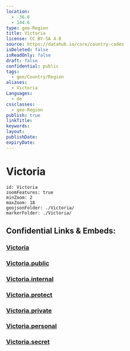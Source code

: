 ```yaml
---
location:
  - -36.6
  - 144.6
type: geo-Region
title: Victoria
license: CC BY-SA 4.0
source: https://datahub.io/core/country-codes
isDeleted: false
isReadOnly: false
draft: false
confidential: public
tags:
  - geo/Country/Region
aliases:
  - Victoria
Languages:
  - de
cssclasses:
  - geo-Region
publish: true
linkTitle:
keywords:
layout:
publishDate:
expiryDate:
---
```


# Victoria

```leaflet
id: Victoria
zoomFeatures: true 
minZoom: 2 
maxZoom: 18
geojsonFolder: ./Victoria/
markerFolder: ./Victoria/
```


## Confidential Links & Embeds: 

### [Victoria](/_Standards/Earth/Continent/Australasia/Australia/Counties/Victoria.md) 

### [Victoria.public](/_public/Earth/Continent/Australasia/Australia/Counties/Victoria.public.md) 

### [Victoria.internal](/_internal/Earth/Continent/Australasia/Australia/Counties/Victoria.internal.md) 

### [Victoria.protect](/_protect/Earth/Continent/Australasia/Australia/Counties/Victoria.protect.md) 

### [Victoria.private](/_private/Earth/Continent/Australasia/Australia/Counties/Victoria.private.md) 

### [Victoria.personal](/_personal/Earth/Continent/Australasia/Australia/Counties/Victoria.personal.md) 

### [Victoria.secret](/_secret/Earth/Continent/Australasia/Australia/Counties/Victoria.secret.md)

